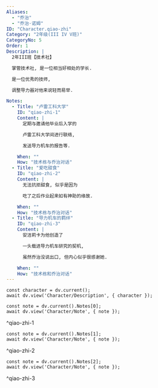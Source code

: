 ```yaml
---
Aliases:
  - "乔治"
  - "乔治·诺姆"
ID: "Character.qiao-zhi"
Category: "2年级(III IV V班)"
CategoryNo: 5
Order: 1
Description: |
  2年III班【技术社】

  掌管技术社, 是一位相当好相处的学长.

  是一位优秀的技师,

  调整导力器对他来说轻而易举.

Notes:
  - Title: "卢雷工科大学"
    ID: "qiao-zhi-1"
    Content: |
      定期与邀请他毕业后入学的

      卢雷工科大学间进行联络,

      发送导力机车的报告等.

    When: ""
    How: "技术栋与乔治对话"
  - Title: "爱吃甜食"
    ID: "qiao-zhi-2"
    Content: |
      无法抗拒甜食, 似乎是因为

      吃了之后作业起来如有神助的缘故.

    When: ""
    How: "技术栋与乔治对话"
  - Title: "导力机车的羁绊"
    ID: "qiao-zhi-3"
    Content: |
      安洁莉卡为他创造了

      一头载进导力机车研究的契机,

      虽然乔治没说出口, 但内心似乎很感谢她.

    When: ""
    How: "技术栋和乔治对话"
---
```

```dataviewjs
const character = dv.current();
await dv.view('Character/Description', { character });
```

```dataviewjs
const note = dv.current().Notes[0];
await dv.view('Character/Note', { note });
```
^qiao-zhi-1

```dataviewjs
const note = dv.current().Notes[1];
await dv.view('Character/Note', { note });
```
^qiao-zhi-2

```dataviewjs
const note = dv.current().Notes[2];
await dv.view('Character/Note', { note });
```
^qiao-zhi-3